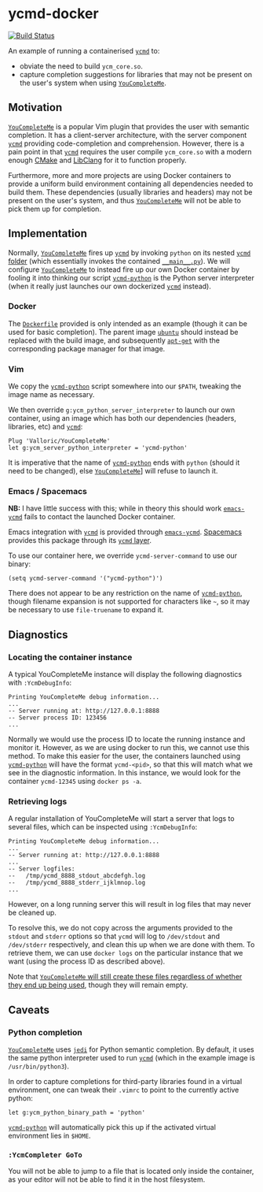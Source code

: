 # ycmd-docker

[![Build
Status](https://travis-ci.org/AlexandreCarlton/ycmd-docker.svg?branch=master)](https://travis-ci.org/AlexandreCarlton/ycmd-docker)

An example of running a containerised [`ycmd`](https://github.com/Valloric/ycmd) to:
 - obviate the need to build `ycm_core.so`.
 - capture completion suggestions for libraries that may not be present on the
   user's system when using [`YouCompleteMe`](https://github.com/Valloric/YouCompleteMe).

## Motivation

[`YouCompleteMe`](https://github.com/Valloric/YouCompleteMe) is a popular Vim
plugin that provides the user with semantic completion. It has a client-server
architecture, with the server component [`ycmd`](https://github.com/Valloric/ycmd)
providing code-completion and comprehension.
However, there is a pain point in that [`ycmd`](https://github.com/Valloric/ycmd)
requires the user compile `ycm_core.so` with a modern enough [CMake](https://cmake.org/)
and [LibClang](https://clang.llvm.org/docs/Tooling.html) for it to function properly.

Furthermore, more and more projects are using Docker containers to provide a
uniform build environment containing all dependencies needed to build them.
These dependencies (usually libraries and headers) may not be present on the
user's system, and thus [`YouCompleteMe`](https://github.com/Valloric/YouCompleteMe)
will not be able to pick them up for completion.

## Implementation

Normally, [`YouCompleteMe`](https://github.com/Valloric/YouCompleteMe) fires up
[`ycmd`](https://github.com/Valloric/ycmd) by invoking `python` on its nested
[`ycmd` folder](https://github.com/Valloric/ycmd/tree/master/ycmd) (which
essentially invokes the contained [`__main__.py`](https://github.com/Valloric/ycmd/blob/master/ycmd/__main__.py)).
We will configure [`YouCompleteMe`](https://github.com/Valloric/YouCompleteMe) to instead fire up our own Docker container
by fooling it into thinking our script [`ycmd-python`](ycmd-python) is the Python
server interpreter (when it really just launches our own dockerized [`ycmd`](https://github.com/Valloric/ycmd)
instead).

### Docker

The [`Dockerfile`](Dockerfile) provided is only intended as an example (though
it can be used for basic completion).
The parent image [`ubuntu`](https://hub.docker.com/_/ubuntu/) should instead be
replaced with the build image, and subsequently [`apt-get`](https://linux.die.net/man/8/apt-get)
with the corresponding package manager for that image.

### Vim

We copy the [`ycmd-python`](ycmd-python) script somewhere into our `$PATH`,
tweaking the image name as necessary.

We then override `g:ycm_python_server_interpreter` to launch our own container,
using an image which has both our dependencies (headers, libraries, etc) and
[`ycmd`](https://github.com/Valloric/ycmd):

```vim
Plug 'Valloric/YouCompleteMe'
let g:ycm_server_python_interpreter = 'ycmd-python'
```

It is imperative that the name of [`ycmd-python`](ycmd-python) ends with
`python` (should it need to be changed), else [`YouCompleteMe`](https://github.com/Valloric/YouCompleteMe)]
will refuse to launch it.

### Emacs / Spacemacs

**NB:** I have little success with this; while in theory this should work [`emacs-ycmd`](https://github.com/abingham/emacs-ycmd)
fails to contact the launched Docker container.

Emacs integration with [`ycmd`](https://github.com/Valloric/ycmd) is provided through [`emacs-ycmd`](https://github.com/abingham/emacs-ycmd).
[Spacemacs](http://spacemacs.org) provides this package through its [`ycmd` layer](https://github.com/syl20bnr/spacemacs/tree/master/layers/%2Btools/ycmd).

To use our container here, we override `ycmd-server-command` to use our binary:

```elisp
(setq ycmd-server-command '("ycmd-python")')
```

There does not appear to be any restriction on the name of [`ycmd-python`](ycmd-python),
though filename expansion is not supported for characters like `~`, so it may
be necessary to use `file-truename` to expand it.

## Diagnostics

### Locating the container instance
A typical YouCompleteMe instance will display the following diagnostics with
`:YcmDebugInfo`:

```
Printing YouCompleteMe debug information...
...
-- Server running at: http://127.0.0.1:8888
-- Server process ID: 123456
...
```

Normally we would use the process ID to locate the running instance and monitor
it.
However, as we are using docker to run this, we cannot use this method.
To make this easier for the user, the containers launched using [`ycmd-python`](ycmd-python)
will have the format `ycmd-<pid>`, so that this will match what we see in the
diagnostic information.
In this instance, we would look for the container `ycmd-12345` using
`docker ps -a`.

### Retrieving logs
A regular installation of YouCompleteMe will start a server that logs to
several files, which can be inspected using `:YcmDebugInfo`:

```
Printing YouCompleteMe debug information...
...
-- Server running at: http://127.0.0.1:8888
...
-- Server logfiles:
--   /tmp/ycmd_8888_stdout_abcdefgh.log
--   /tmp/ycmd_8888_stderr_ijklmnop.log
...
```

However, on a long running server this will result in log files that may never
be cleaned up.

To resolve this, we do not copy across the arguments provided to the `stdout`
and `stderr` options so that `ycmd` will log to `/dev/stdout` and `/dev/stderr`
respectively, and clean this up when we are done with them.
To retrieve them, we can use `docker logs` on the particular instance that we
want (using the process ID as described above).

Note that [`YouCompleteMe` will still create these files regardless of whether
they end up being used](https://github.com/Valloric/YouCompleteMe/blob/28292f0f62e6352111b694ce8753bf739b50fb40/python/ycm/youcompleteme.py#L175),
though they will remain empty.

## Caveats

### Python completion

[`YouCompleteMe`](https://github.com/Valloric/YouCompleteMe) uses
[`jedi`](https://github.com/davidhalter/jedi) for Python
semantic completion. By default, it uses the same python interpreter used to
run [`ycmd`](https://github.com/Valloric/ycmd) (which in the example image is `/usr/bin/python3`).

In order to capture completions for third-party libraries found in a
virtual environment, one can tweak their `.vimrc` to point to the currently
active python:

```vim
let g:ycm_python_binary_path = 'python'
```

[`ycmd-python`](ycmd-python) will automatically pick this up if the activated virtual
environment lies in `$HOME`.

### `:YcmCompleter GoTo`

You will not be able to jump to a file that is located only inside the
container, as your editor will not be able to find it in the host filesystem.
